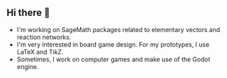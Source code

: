 ## Hi there 🌱

- I'm working on SageMath packages related to elementary vectors and reaction networks.
- I'm very interested in board game design. For my prototypes, I use LaTeX and TikZ.
- Sometimes, I work on computer games and make use of the Godot engine.

<!--
**MarcusAichmayr/MarcusAichmayr** is a ✨ _special_ ✨ repository because its `README.md` (this file) appears on your GitHub profile.

Here are some ideas to get you started:

- 🔭 I’m currently working on ...
- 🌱 I’m currently learning ...
- 👯 I’m looking to collaborate on ...
- 🤔 I’m looking for help with ...
- 💬 Ask me about ...
- 📫 How to reach me: ...
- 😄 Pronouns: ...
- ⚡ Fun fact: ...
-->

